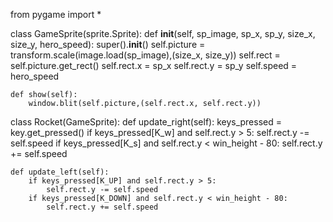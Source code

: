 from pygame import *

class GameSprite(sprite.Sprite):
    def __init__(self, sp_image, sp_x, sp_y, size_x, size_y, hero_speed):
        super().__init__()
        self.picture = transform.scale(image.load(sp_image),(size_x, size_y))
        self.rect = self.picture.get_rect()
        self.rect.x = sp_x
        self.rect.y = sp_y
        self.speed = hero_speed

    def show(self):
        window.blit(self.picture,(self.rect.x, self.rect.y))

class Rocket(GameSprite):
    def update_right(self):
        keys_pressed = key.get_pressed()
        if keys_pressed[K_w] and self.rect.y > 5:
            self.rect.y -= self.speed
        if keys_pressed[K_s] and self.rect.y < win_height - 80:
            self.rect.y += self.speed

    def update_left(self):
        if keys_pressed[K_UP] and self.rect.y > 5:
            self.rect.y -= self.speed
        if keys_pressed[K_DOWN] and self.rect.y < win_height - 80:
            self.rect.y += self.speed
